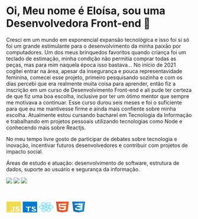 # Oi, Meu nome é Eloísa, sou uma Desenvolvedora Front-end 🌱 
Cresci em um mundo em exponencial expansão tecnológica e isso foi si só foi um grande estimulante para o desenvolvimento da minha paixão por computadores. Um dos meus brinquedos favoritos quando criança foi um teclado de estimação, minha condição não permitia comprar todas as peças, mas para mim naquela época isso bastava... No início de 2021 cogitei entrar na área, apesar da insegurança e pouca representavidade feminina, comecei esse projeto, primeiro pesquisando sozinha e com os dias percebi que era realmente muita coisa para aprender, então fiz a inscrição em um curso de Desenvolvimento Front-end e ali pude ter certeza de que fiz uma boa escolha, inclusive por ter um ótimo mentor que sempre me motivava a continuar. Esse curso durou seis meses e foi o suficiente para que eu me mantivesse firme e ainda mais confiente sobre minha escolha. Atualmente estou cursando bacharel em Tecnologia da Informação e trabalhando em projetos pessoais utilizando tecnologias como Node e conhecendo mais sobre Reactjs.

No meu tempo livre gosto de participar de debates sobre tecnologia e inovação, incentivar futuros desenvolvedores e contribuir com projetos de impacto social. 

Áreas de estudo e atuação: desenvolvimento de software, estrutura de dados, suporte ao usuário e segurança da informação.

<div>
  
  <a href="https://instagram.com/eloisantunesz" target="_blank">
    <img src="https://img.shields.io/badge/-Instagram-%23E4405F?style=for-the-badge&logo=instagram&logoColor=white" target="_blank"></a>
  <a href = "mailto:eloisantunesp@gmail.com">
    <img src="https://img.shields.io/badge/-Gmail-%23333?style=for-the-badge&logo=gmail&logoColor=white" target="_blank"></a>
  <a href="https://www.linkedin.com/in/eloisa-antunes" target="_blank">
    <img src="https://img.shields.io/badge/-LinkedIn-%230077B5?style=for-the-badge&logo=linkedin&logoColor=white" target="_blank"></a> 
  
  </div>
  
##
  
<div style="display: inline_block"><br>
  <img align="center" alt="E-Js" height="30" width="40" src="https://raw.githubusercontent.com/devicons/devicon/master/icons/javascript/javascript-plain.svg">
  <img align="center" alt="E-Ts" height="30" width="40" src="https://raw.githubusercontent.com/devicons/devicon/master/icons/typescript/typescript-plain.svg">
  <img align="center" alt="E-React" height="30" width="40" src="https://raw.githubusercontent.com/devicons/devicon/master/icons/react/react-original.svg">
  <img align="center" alt="E-HTML" height="30" width="40" src="https://raw.githubusercontent.com/devicons/devicon/master/icons/html5/html5-original.svg">
  <img align="center" alt="E-CSS" height="30" width="40" src="https://raw.githubusercontent.com/devicons/devicon/master/icons/css3/css3-original.svg">
  
  ##
  

